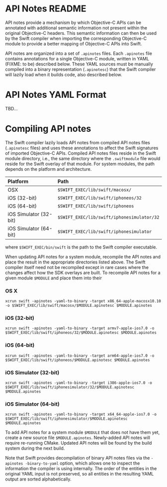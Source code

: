 # API Notes README

API notes provide a mechanism by which Objective-C APIs can be
annotated with additional semantic information not present within the
original Objective-C headers. This semantic information can then be
used by the Swift compiler when importing the corresponding Objective-C
module to provide a better mapping of Objective-C APIs into Swift.

API notes are organized into a set of `.apinotes` files. Each
`.apinotes` file contains annotations for a single Objective-C module,
written in YAML (FIXME: to be) described below. These YAML sources
must be manually compiled into a binary representation (`.apinotesc`)
that the Swift compiler will lazily load when it builds code, also
described below. 

# API Notes YAML Format

TBD...

# Compiling API notes

The Swift compiler lazily loads API notes from compiled API notes
files (`.apinotesc` files) and uses these annotations to affect the
Swift signatures of imported Objective-C APIs. Compiled API notes
files reside in the Swift module directory, i.e., the same directory
where the `.swiftmodule` file would reside for the Swift overlay of
that module. For system modules, the path depends on the platform
and architecture.

Platform  | Path
:------------- | :-------------
  OSX | `$SWIFT_EXEC/lib/swift/macosx/`
  iOS (32-bit) | `$SWIFT_EXEC/lib/swift/iphoneos/32`
  iOS (64-bit) | `$SWIFT_EXEC/lib/swift/iphoneos`
  iOS Simulator (32-bit) | `$SWIFT_EXEC/lib/swift/iphonesimulator/32`
  iOS Simulator (64-bit) | `$SWIFT_EXEC/lib/swift/iphonesimulator`

where `$SWIFT_EXEC/bin/swift` is the path to the Swift compiler
executable.

When updating API notes for a system module, recompile the API notes
and place the result in the appropriate directories listed above. The
Swift compiler itself need not be recompiled except in rare cases
where the changes affect how the SDK overlays are built. To recompile
API notes for a given module `$MODULE` and place them into their 

### OS X
```
xcrun swift -apinotes -yaml-to-binary -target x86_64-apple-macosx10.10 -o $SWIFT_EXEC/lib/swift/macosx/$MODULE.apinotesc $MODULE.apinotes
```

### iOS (32-bit)
```
xcrun swift -apinotes -yaml-to-binary -target armv7-apple-ios7.0 -o $SWIFT_EXEC/lib/swift/iphoneos/32/$MODULE.apinotesc $MODULE.apinotes
```

### iOS (64-bit)
```
xcrun swift -apinotes -yaml-to-binary -target arm64-apple-ios7.0 -o $SWIFT_EXEC/lib/swift/iphoneos/$MODULE.apinotesc $MODULE.apinotes
```

### iOS Simulator (32-bit)
```
xcrun swift -apinotes -yaml-to-binary -target i386-apple-ios7.0 -o $SWIFT_EXEC/lib/swift/iphonesimulator/32/$MODULE.apinotesc $MODULE.apinotes
```

### iOS Simulator (64-bit)
```
xcrun swift -apinotes -yaml-to-binary -target x64_64-apple-ios7.0 -o $SWIFT_EXEC/lib/swift/iphonesimulator/$MODULE.apinotesc $MODULE.apinotes
```

To add API notes for a system module `$MODULE` that does not have them yet,
create a new source file `$MODULE.apinotes`. Newly-added API notes will require
re-running CMake. Updated API notes will be found by the build system during
the next build.

Note that Swift provides decompilation of binary API notes files via
the `-apinotes -binary-to-yaml` option, which allows one to inspect
the information the compiler is using internally. The order of the
entities in the original YAML input is not preserved, so all entities
in the resulting YAML output are sorted alphabetically.
